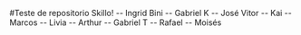 #Teste de repositorio Skillo! -- Ingrid Bini -- Gabriel K -- José Vitor -- Kai -- Marcos -- Livia -- Arthur -- Gabriel T -- Rafael -- Moisés